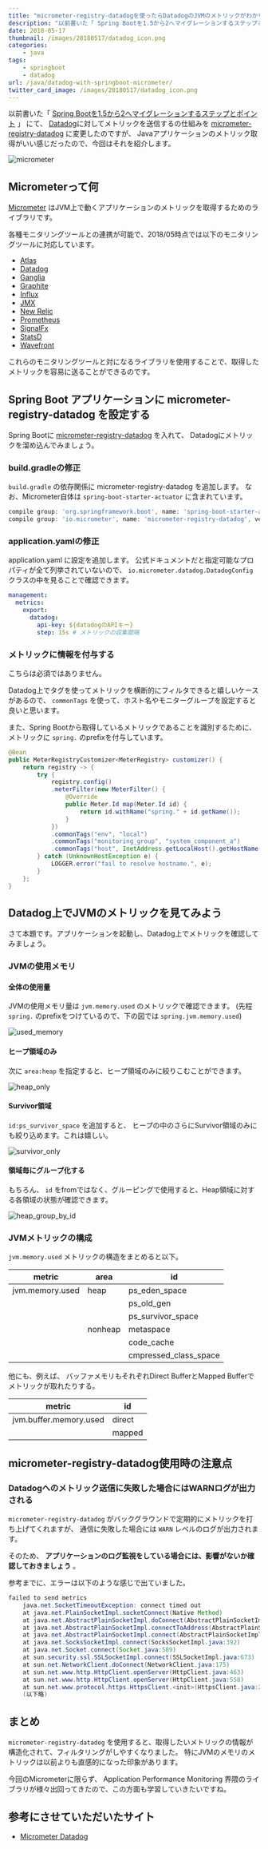 ```yaml
---
title: "micrometer-registry-datadogを使ったらDatadogのJVMのメトリックがわかりやすくなった"
description: "以前書いた「 Spring Bootを1.5から2へマイグレーションするステップとポイント」 にて、Datadogに対してメトリックを送信するの仕組みをmicrometer-registry-datadogに変更したのですが、Javaアプリケーションのメトリック取得がいい感じだったので、今回はそれを紹介します。"
date: 2018-05-17
thumbnail: /images/20180517/datadog_icon.png
categories:
    - java
tags:
    - springboot
    - datadog
url: /java/datadog-with-springboot-micrometer/
twitter_card_image: /images/20180517/datadog_icon.png
---
```


以前書いた「 [Spring Bootを1.5から2へマイグレーションするステップとポイント](/java/migrate-springboot-1-to-2/) 」 にて、
[Datadog](https://www.datadoghq.com/)に対してメトリックを送信するの仕組みを [micrometer-registry-datadog](https://mvnrepository.com/artifact/io.micrometer/micrometer-registry-datadog) に変更したのですが、
Javaアプリケーションのメトリック取得がいい感じだったので、今回はそれを紹介します。

![micrometer](/images/20180517/micrometer.png)

## Micrometerって何

[Micrometer](https://micrometer.io/) はJVM上で動くアプリケーションのメトリックを取得するためのライブラリです。

各種モニタリングツールとの連携が可能で、2018/05時点では以下のモニタリングツールに対応しています。

* [Atlas](https://github.com/Netflix/atlas/wiki)
* [Datadog](https://www.datadoghq.com/)
* [Ganglia](http://ganglia.sourceforge.net/)
* [Graphite](https://graphiteapp.org/)
* [Influx](https://www.influxdata.com/)
* [JMX](http://www.oracle.com/technetwork/java/javase/tech/javamanagement-140525.html)
* [New Relic](https://newrelic.com/)
* [Prometheus](https://prometheus.io/)
* [SignalFx](https://signalfx.com/)
* [StatsD](https://github.com/etsy/statsd)
* [Wavefront](https://www.wavefront.com/)

これらのモニタリングツールと対になるライブラリを使用することで、取得したメトリックを容易に送ることができるのです。

## Spring Boot アプリケーションに micrometer-registry-datadog を設定する

Spring Bootに [micrometer-registry-datadog](https://mvnrepository.com/artifact/io.micrometer/micrometer-registry-datadog) を入れて、 Datadogにメトリックを溜め込んでみましょう。

### build.gradleの修正

`build.gradle` の依存関係に micrometer-registry-datadog を追加します。
なお、Micrometer自体は `spring-boot-starter-actuator` に含まれています。

```groovy
compile group: 'org.springframework.boot', name: 'spring-boot-starter-actuator', version: '2.0.1.RELEASE'
compile group: 'io.micrometer', name: 'micrometer-registry-datadog', version: '1.0.3'
```

### application.yamlの修正

application.yaml に設定を追加します。
公式ドキュメントだと指定可能なプロパティが全て列挙されていないので、
`io.micrometer.datadog.DatadogConfig` クラスの中を見ることで確認できます。

```yaml
management:
  metrics:
    export:
      datadog:
        api-key: ${datadogのAPIキー}
        step: 15s # メトリックの収集間隔
```

### メトリックに情報を付与する

こちらは必須ではありません。

Datadog上でタグを使ってメトリックを横断的にフィルタできると嬉しいケースがあるので、 `commonTags` を使って、ホスト名やモニターグループを設定すると良いと思います。

また、Spring Bootから取得しているメトリックであることを識別するために、メトリックに `spring.` のprefixを付与しています。

```java
@Bean
public MeterRegistryCustomizer<MeterRegistry> customizer() {
    return registry -> {
        try {
            registry.config()
            .meterFilter(new MeterFilter() {
                @Override
                public Meter.Id map(Meter.Id id) {
                    return id.withName("spring." + id.getName());
                }
            })
            .commonTags("env", "local")
            .commonTags("monitoring_group", "system_component_a")
            .commonTags("host", InetAddress.getLocalHost().getHostName());
        } catch (UnknownHostException e) {
            LOGGER.error("fail to resolve hostname.", e);
        }
    };
}
```

## Datadog上でJVMのメトリックを見てみよう

さて本題です。アプリケーションを起動し、Datadog上でメトリックを確認してみましょう。

### JVMの使用メモリ

#### 全体の使用量

JVMの使用メモリ量は `jvm.memory.used` のメトリックで確認できます。 (先程 `spring.` のprefixをつけているので、下の図では `spring.jvm.memory.used`)

![used_memory](/images/20180517/used_memory.png)

#### ヒープ領域のみ

次に `area:heap` を指定すると、ヒープ領域のみに絞りこむことができます。

![heap_only](/images/20180517/heap_only.png)

#### Survivor領域

`id:ps_survivor_space` を追加すると、 ヒープの中のさらにSurvivor領域のみにも絞り込めます。これは嬉しい。

![survivor_only](/images/20180517/survivor_only.png)

#### 領域毎にグループ化する

もちろん、 `id` をfromではなく、グルーピングで使用すると、Heap領域に対する各領域の状態が確認できます。

![heap_group_by_id](/images/20180517/heap_group_by_id.png)

### JVMメトリックの構成

`jvm.memory.used` メトリックの構造をまとめると以下。

|metric         |area   |id |
|---------------|-------|---|
|jvm.memory.used|heap   |ps_eden_space|
|               |       |ps_old_gen|
|               |       |ps_survivor_space|
|               |nonheap|metaspace|
|               |       |code_cache|
|               |       |cmpressed_class_space|

他にも、例えば、 バッファメモリもそれぞれDirect BufferとMapped Bufferでメトリックが取れたりする。

|metric                 |id     |
|-----------------------|-------|
|jvm.buffer.memory.used |direct |
|                       |mapped |


## micrometer-registry-datadog使用時の注意点

### Datadogへのメトリック送信に失敗した場合にはWARNログが出力される

`micrometer-registry-datadog` がバックグラウンドで定期的にメトリックを打ち上げてくれますが、
通信に失敗した場合には `WARN` レベルのログが出力されます。

そのため、 **アプリケーションのログ監視をしている場合には、影響がないか確認しておきましょう** 。

参考までに、エラーは以下のような感じで出ていました。

```java
failed to send metrics
    java.net.SocketTimeoutException: connect timed out
    at java.net.PlainSocketImpl.socketConnect(Native Method)
    at java.net.AbstractPlainSocketImpl.doConnect(AbstractPlainSocketImpl.java:350)
    at java.net.AbstractPlainSocketImpl.connectToAddress(AbstractPlainSocketImpl.java:206)
    at java.net.AbstractPlainSocketImpl.connect(AbstractPlainSocketImpl.java:188)
    at java.net.SocksSocketImpl.connect(SocksSocketImpl.java:392)
    at java.net.Socket.connect(Socket.java:589)
    at sun.security.ssl.SSLSocketImpl.connect(SSLSocketImpl.java:673)
    at sun.net.NetworkClient.doConnect(NetworkClient.java:175)
    at sun.net.www.http.HttpClient.openServer(HttpClient.java:463)
    at sun.net.www.http.HttpClient.openServer(HttpClient.java:558)
    at sun.net.www.protocol.https.HttpsClient.<init>(HttpsClient.java:264)
    (以下略)
```

## まとめ

`micrometer-registry-datadog` を使用すると、取得したいメトリックの情報が構造化されて、フィルタリングがしやすくなりました。
特にJVMのメモリのメトリックは以前よりも直感的になった印象があります。

今回のMicrometerに限らず、 Application Performance Monitoring 界隈のライブラリが様々出回ってきたので、この方面も学習していきたいですね。

## 参考にさせていただいたサイト
* [Micrometer Datadog](https://micrometer.io/docs/registry/datadog)
